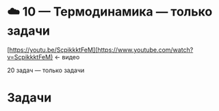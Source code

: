 # ☁️ 10 — Термодинамика — только задачи

[https://youtu.be/ScpikkktFeM](https://www.youtube.com/watch?v=ScpikkktFeM) ← видео

20 задач — только задачи 

# Задачи